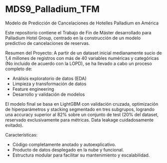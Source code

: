 # MDS9_Palladium_TFM

Modelo de Predicción de Cancelaciones de Hotelles Palladium en América

Este repositorio contiene el Trabajo de Fin de Máster desarrollado para Palladium Hotel Group, centrado en la construcción de un modelo predictivo de cancelaciones de reservas.

Resumen del Proyecto:
A partir de un dataset inicial medianamente sucio de 1,4 millones de registros con más de 40 variables numéricas y categóricas (No incluido de acuerdo con la LOPD), se ha llevado a cabo un proceso completo de:
- Análisis exploratorio de datos (EDA)
- Limpieza y transformación de datos
- Feature engineering
- Desarrollo y validación de modelos

El modelo final se basa en LightGBM con validación cruzada, optimización de hiperparámetros y stacking segmentado en tres subgrupos, logrando una accuracy superior al 82% sobre un conjunto de test (20% del dataset, reservado exclusivamente para métricas. Data leakage cuidadosamente evitado).

Características:
- Código completamente anotado y autoexplicativo.
- Producto de datos desplegado en la nube y funcional.
- Estructura modular para facilitar su mantenimiento y escalabilidad.
